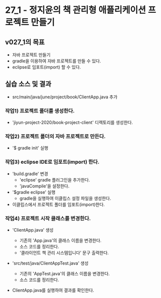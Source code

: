 # 27_1 - 정지윤의 책 관리형 애플리케이션 프로젝트 만들기

## v027_1의 목표

- 자바 프로젝트 만들기
- gradle을 이용하여 자바 프로젝트를 만들 수 있다.
- eclipse로 임포트(import) 할 수 있다.

## 실습 소스 및 결과

- src/main/java/june/project/book/ClientApp.java 추가

### 작업1) 프로젝트 폴더를 생성한다.

- 'jiyun-project-2020/book-project-client' 디렉토리를 생성한다.
  
### 작업2) 프로젝트 폴더의 자바 프로젝트로 만든다.

- '$ gradle init' 실행

### 작업3) eclipse IDE로 임포트(import) 한다.

- 'build.gradle' 변경
  - 'eclipse' gradle 플러그인을 추가한다.
  - 'javaCompile'을 설정한다.
- '$gradle eclipse' 실행
  - gradle을 실행하여 이클립스 설정 파일을 생성한다.
- 이클립스에서 프로젝트 폴더를 임포트(import)한다.

### 작업4) 프로젝트 시작 클래스를 변경한다.

- 'ClientApp.java' 생성
  - 기존의 'App.java'의 클래스 이름을 변경한다.
  - 소스 코드를 정리한다.
  - '클라이언트 책 관리 시스템입니다' 문구 출력한다.
  
- 'src/test/java/ClientAppTest.java' 생성
  - 기존의 'AppTest.java'의 클래스 이름을 변경한다.
  - 소스 코드를 정리한다.

- ClientApp.java를 실행하여 결과를 확인한다. 